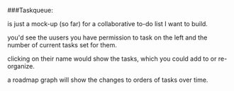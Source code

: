 ###Taskqueue:

is just a mock-up (so far) for a collaborative to-do list I want to build.

you'd see the uusers you have permission to task on the left and the number of current tasks set for them.

clicking on their name would show the tasks, which you could add to or re-organize.

a roadmap graph will show the changes to orders of tasks over time.
